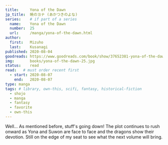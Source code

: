 ```yaml
---
title:     Yona of the Dawn
jp_title:  暁のヨナ (あかつきのよな)
series:    # if part of a series
  name:    Yona of the Dawn
  number:  25
  url:     /manga/yona-of-the-dawn.html
author: 
  first:   Mizuho 
  last:    Kusanagi
published: 2020-08-04 
goodreads: https://www.goodreads.com/book/show/37652381-yona-of-the-dawn-vol-25
img:       books/yona-of-the-dawn-25.jpg
status:    read
read:   # must order recent first
  - start: 2020-08-07 
    end:   2020-08-07
type: manga
tags: # library, own-this, scifi, fantasy, historical-fiction
  - shojo
  - manga
  - fantasy
  - favorite
  - own-this
---
```


Well... As mentioned before, stuff's going down! The plot continues to rush onward as Yona and Suwon are face to face and the dragons show their devotion. Still on the edge of my seat to see what the next volume will bring. 
